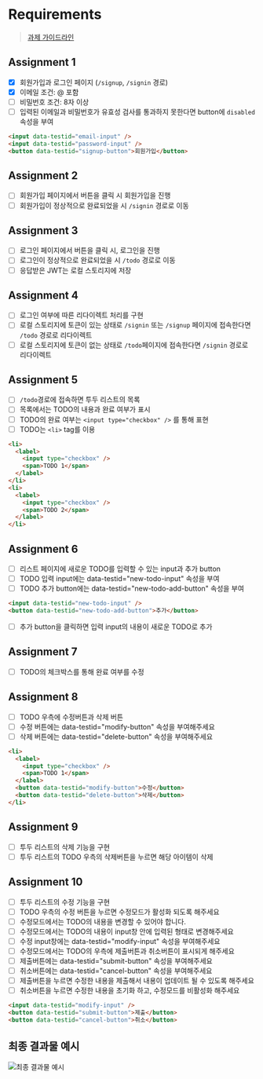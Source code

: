 # Requirements

> [과제 가이드라인](https://github.com/walking-sunset/selection-task)

## Assignment 1

- [x] 회원가입과 로그인 페이지 (`/signup`, `/signin` 경로)
- [x] 이메일 조건: @ 포함
- [ ] 비밀번호 조건: 8자 이상
- [ ] 입력된 이메일과 비밀번호가 유효성 검사를 통과하지 못한다면 button에 `disabled` 속성을 부여

```html
<input data-testid="email-input" />
<input data-testid="password-input" />
<button data-testid="signup-button">회원가입</button>
```

## Assignment 2

- [ ] 회원가입 페이지에서 버튼을 클릭 시 회원가입을 진행
- [ ] 회원가입이 정상적으로 완료되었을 시 `/signin` 경로로 이동

## Assignment 3

- [ ] 로그인 페이지에서 버튼을 클릭 시, 로그인을 진행
- [ ] 로그인이 정상적으로 완료되었을 시 `/todo` 경로로 이동
- [ ] 응답받은 JWT는 로컬 스토리지에 저장

## Assignment 4

- [ ] 로그인 여부에 따른 리다이렉트 처리를 구현
- [ ] 로컬 스토리지에 토큰이 있는 상태로 `/signin` 또는 `/signup` 페이지에 접속한다면 `/todo` 경로로 리다이렉트
- [ ] 로컬 스토리지에 토큰이 없는 상태로 `/todo`페이지에 접속한다면 `/signin` 경로로 리다이렉트

## Assignment 5

- [ ] `/todo`경로에 접속하면 투두 리스트의 목록
- [ ] 목록에서는 TODO의 내용과 완료 여부가 표시
- [ ] TODO의 완료 여부는 `<input type="checkbox" />` 를 통해 표현
- [ ] TODO는 `<li>` tag를 이용

```html
<li>
  <label>
    <input type="checkbox" />
    <span>TODO 1</span>
  </label>
</li>
<li>
  <label>
    <input type="checkbox" />
    <span>TODO 2</span>
  </label>
</li>
```

## Assignment 6

- [ ] 리스트 페이지에 새로운 TODO를 입력할 수 있는 input과 추가 button
- [ ] TODO 입력 input에는 data-testid="new-todo-input" 속성을 부여
- [ ] TODO 추가 button에는 data-testid="new-todo-add-button" 속성을 부여

```html
<input data-testid="new-todo-input" />
<button data-testid="new-todo-add-button">추가</button>
```

- [ ] 추가 button을 클릭하면 입력 input의 내용이 새로운 TODO로 추가

## Assignment 7

- [ ] TODO의 체크박스를 통해 완료 여부를 수정

## Assignment 8

- [ ] TODO 우측에 수정버튼과 삭제 버튼
- [ ] 수정 버튼에는 data-testid="modify-button" 속성을 부여해주세요
- [ ] 삭제 버튼에는 data-testid="delete-button" 속성을 부여해주세요

```html
<li>
  <label>
    <input type="checkbox" />
    <span>TODO 1</span>
  </label>
  <button data-testid="modify-button">수정</button>
  <button data-testid="delete-button">삭제</button>
</li>
```

## Assignment 9

- [ ] 투두 리스트의 삭제 기능을 구현
- [ ] 투두 리스트의 TODO 우측의 삭제버튼을 누르면 해당 아이템이 삭제

## Assignment 10

- [ ] 투두 리스트의 수정 기능을 구현
- [ ] TODO 우측의 수정 버튼을 누르면 수정모드가 활성화 되도록 해주세요
- [ ] 수정모드에서는 TODO의 내용을 변경할 수 있어야 합니다.
- [ ] 수정모드에서는 TODO의 내용이 input창 안에 입력된 형태로 변경해주세요
- [ ] 수정 input창에는 data-testid="modify-input" 속성을 부여해주세요
- [ ] 수정모드에서는 TODO의 우측에 제출버튼과 취소버튼이 표시되게 해주세요
- [ ] 제출버튼에는 data-testid="submit-button" 속성을 부여해주세요
- [ ] 취소버튼에는 data-testid="cancel-button" 속성을 부여해주세요
- [ ] 제출버튼을 누르면 수정한 내용을 제출해서 내용이 업데이트 될 수 있도록 해주세요
- [ ] 취소버튼을 누르면 수정한 내용을 초기화 하고, 수정모드를 비활성화 해주세요

```html
<input data-testid="modify-input" />
<button data-testid="submit-button">제출</button>
<button data-testid="cancel-button">취소</button>
```

## 최종 결과물 예시

![최종 결과물 예시](https://user-images.githubusercontent.com/110355087/214471527-bd8037b9-f2dd-4db0-ade0-3d5ce27a6c0c.gif)
